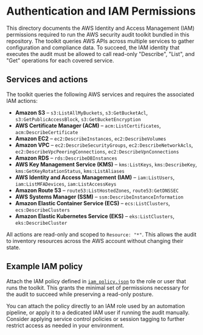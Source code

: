 # Authentication and IAM Permissions

This directory documents the AWS Identity and Access Management (IAM) permissions required to run the AWS security audit toolkit bundled in this repository. The toolkit queries AWS APIs across multiple services to gather configuration and compliance data. To succeed, the IAM identity that executes the audit must be allowed to call read-only "Describe", "List", and "Get" operations for each covered service.

## Services and actions

The toolkit queries the following AWS services and requires the associated IAM actions:

- **Amazon S3** &ndash; `s3:ListAllMyBuckets`, `s3:GetBucketAcl`, `s3:GetPublicAccessBlock`, `s3:GetBucketEncryption`
- **AWS Certificate Manager (ACM)** &ndash; `acm:ListCertificates`, `acm:DescribeCertificate`
- **Amazon EC2** &ndash; `ec2:DescribeInstances`, `ec2:DescribeVolumes`
- **Amazon VPC** &ndash; `ec2:DescribeSecurityGroups`, `ec2:DescribeNetworkAcls`, `ec2:DescribeVpcPeeringConnections`, `ec2:DescribeVpnConnections`
- **Amazon RDS** &ndash; `rds:DescribeDBInstances`
- **AWS Key Management Service (KMS)** &ndash; `kms:ListKeys`, `kms:DescribeKey`, `kms:GetKeyRotationStatus`, `kms:ListAliases`
- **AWS Identity and Access Management (IAM)** &ndash; `iam:ListUsers`, `iam:ListMFADevices`, `iam:ListAccessKeys`
- **Amazon Route 53** &ndash; `route53:ListHostedZones`, `route53:GetDNSSEC`
- **AWS Systems Manager (SSM)** &ndash; `ssm:DescribeInstanceInformation`
- **Amazon Elastic Container Service (ECS)** &ndash; `ecs:ListClusters`, `ecs:DescribeClusters`
- **Amazon Elastic Kubernetes Service (EKS)** &ndash; `eks:ListClusters`, `eks:DescribeCluster`

All actions are read-only and scoped to `Resource: "*"`. This allows the audit to inventory resources across the AWS account without changing their state.

## Example IAM policy

Attach the IAM policy defined in [`iam_policy.json`](./iam_policy.json) to the role or user that runs the toolkit. This grants the minimal set of permissions necessary for the audit to succeed while preserving a read-only posture.

You can attach the policy directly to an IAM role used by an automation pipeline, or apply it to a dedicated IAM user if running the audit manually. Consider applying service control policies or session tagging to further restrict access as needed in your environment.

